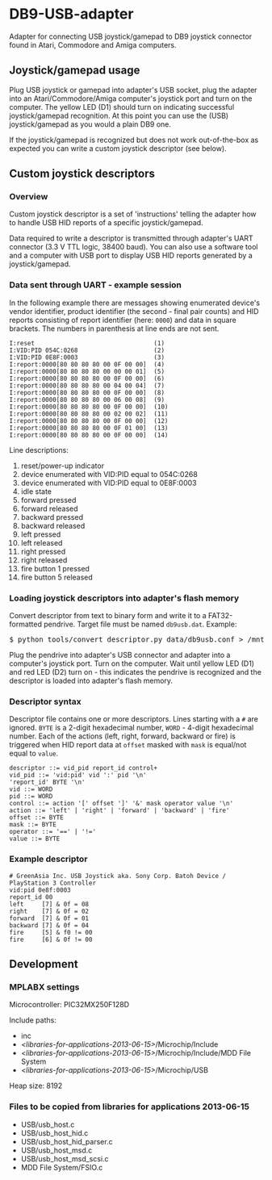 DB9-USB-adapter
===============

Adapter for connecting USB joystick/gamepad to DB9 joystick connector found in
Atari, Commodore and Amiga computers.

Joystick/gamepad usage
----------------------

Plug USB joystick or gamepad into adapter's USB socket, plug the adapter into
an Atari/Commodore/Amiga computer's joystick port and turn on the computer.
The yellow LED (D1) should turn on indicating successful joystick/gamepad 
recognition. At this point you can use the (USB) joystick/gamepad as you would
a plain DB9 one.

If the joystick/gamepad is recognized but does not work out-of-the-box
as expected you can write a custom joystick descriptor (see below).

Custom joystick descriptors
---------------------------

### Overview

Custom joystick descriptor is a set of 'instructions' telling the adapter
how to handle USB HID reports of a specific joystick/gamepad.

Data required to write a descriptor is transmitted through adapter's UART
connector (3.3 V TTL logic, 38400 baud). You can also use a software tool
and a computer with USB port to display USB HID reports generated by a
joystick/gamepad.

### Data sent through UART - example session

In the following example there are messages showing enumerated device's
vendor identifier, product identifier (the second - final pair counts)
and HID reports consisting of report identifier (here: `0000`) and data
in square brackets. The numbers in parenthesis at line ends are not sent.

    I:reset                                 (1)
    I:VID:PID 054C:0268                     (2)
    I:VID:PID 0E8F:0003                     (3)
    I:report:0000[80 80 80 80 00 0F 00 00]  (4) 
    I:report:0000[80 80 80 80 00 00 00 01]  (5) 
    I:report:0000[80 80 80 80 00 0F 00 00]  (6) 
    I:report:0000[80 80 80 80 00 04 00 04]  (7) 
    I:report:0000[80 80 80 80 00 0F 00 00]  (8) 
    I:report:0000[80 80 80 80 00 06 00 08]  (9) 
    I:report:0000[80 80 80 80 00 0F 00 00]  (10)
    I:report:0000[80 80 80 80 00 02 00 02]  (11)
    I:report:0000[80 80 80 80 00 0F 00 00]  (12)
    I:report:0000[80 80 80 80 00 0F 01 00]  (13)
    I:report:0000[80 80 80 80 00 0F 00 00]  (14)

Line descriptions:

1. reset/power-up indicator
2. device enumerated with VID:PID equal to 054C:0268
3. device enumerated with VID:PID equal to 0E8F:0003
4. idle state
5. forward pressed
6. forward released
7. backward pressed
8. backward released
9. left pressed
10. left released
11. right pressed
12. right released
13. fire button 1 pressed
14. fire button 5 released

### Loading joystick descriptors into adapter's flash memory

Convert descriptor from text to binary form and write it to a FAT32-formatted
pendrive. Target file must be named `db9usb.dat`. Example:

  <pre>$ python tools/convert_descriptor.py data/db9usb.conf > /mnt/pendrive/db9usb.dat</pre>

Plug the pendrive into adapter's USB connector and adapter into a computer's
joystick port. Turn on the computer. Wait until yellow LED (D1) and red LED
(D2) turn on - this indicates the pendrive is recognized and the descriptor is
loaded into adapter's flash memory.

### Descriptor syntax

Descriptor file contains one or more descriptors. Lines starting with a `#`
are ignored. `BYTE` is a 2-digit hexadecimal number, `WORD` - 4-digit hexadecimal
number. Each of the actions (left, right, forward, backward or fire) is triggered when
HID report data at `offset` masked with `mask` is equal/not equal to `value`.

    descriptor ::= vid_pid report_id control+
    vid_pid ::= 'vid:pid' vid ':' pid '\n'
    'report_id' BYTE '\n'
    vid ::= WORD
    pid ::= WORD
    control ::= action '[' offset ']' '&' mask operator value '\n'
    action ::= 'left' | 'right' | 'forward' | 'backward' | 'fire'
    offset ::= BYTE
    mask ::= BYTE
    operator ::= '==' | '!='
    value ::= BYTE

### Example descriptor

    # GreenAsia Inc. USB Joystick aka. Sony Corp. Batoh Device / PlayStation 3 Controller
    vid:pid 0e8f:0003
    report_id 00
    left     [7] & 0f = 08
    right    [7] & 0f = 02
    forward  [7] & 0f = 01
    backward [7] & 0f = 04
    fire     [5] & f0 != 00
    fire     [6] & 0f != 00

Development
-----------

### MPLABX settings

Microcontroller: PIC32MX250F128D

Include paths:
 * inc
 * *\<libraries-for-applications-2013-06-15>*/Microchip/Include
 * *\<libraries-for-applications-2013-06-15>*/Microchip/Include/MDD File System
 * *\<libraries-for-applications-2013-06-15>*/Microchip/USB

Heap size: 8192

### Files to be copied from libraries for applications 2013-06-15
 * USB/usb_host.c
 * USB/usb_host_hid.c
 * USB/usb_host_hid_parser.c
 * USB/usb_host_msd.c
 * USB/usb_host_msd_scsi.c
 * MDD File System/FSIO.c
